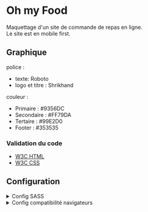 # Oh my Food

Maquettage d'un site de commande de repas en ligne.
<br>
Le site est en mobile first.

## Graphique

police :

- texte: Roboto
- logo et titre : Shrikhand

couleur :

- Primaire : #9356DC
- Secondaire : #FF79DA
- Tertaire : #99E2D0
- Footer : #353535

### Validation du code

- [W3C HTML](https://validator.w3.org/)
- [W3C CSS](https://jigsaw.w3.org/css-validator/)

## Configuration

<details>
<summary>Config SASS</summary>
mettre SASS en global si ce n'est déja fait.
`-g` : installe le package en global, sur la machine.
````bash
  npm -g sass
````

Puis le dans le package.json.

- **Attention** à l'architecture des dossiers **et** au noms des fichiers

````json
{
  "scripts": {
    "sass": "sass --watch ./sass/main.scss:./public/style.css --style compressed"
  }
}

````

- `sass` : ce que l'on va utiliser.
- `--watch` : permet de relancé le serveur, de rafraichir la page en direct. peut être remplacé par `-w`.
- `--style compressed` La façon dont le fichier css sera rendu grâce au flag `--style`. 
  *Les options possibles :*
  1) `Nested` : imite le nesting SASS tout en maintenant une syntaxe CSS correcte.
  2) `Expended` : Le plus proche de la façon dont on écris le CSS. (facile à lire).
  3) `Compact` : met le selecteur et son ensemble sur une seule ligne.
  4) `Compressed` : minifie le code, supprime tout les espaces.

Lancement de SASS dans le terminal :

````bash
 npm run sass
````

---
Pour le projet l'architecture de SASS ce fait en 7.1.
Liste des dossiers utilisés :

- base : Les fondation communes (la police, le box-sizing...).
- utils : Tout ce qui est variables, mixins, % placeholder, fonctions...
- layouts : Les blocs BEM réutilisable (header, footer formulaire, nav ...).
- components : Blocs BEM indépendant (bouton, icons...).
- pages : Tout ce qui est spécifique à une page.
- themes : tout ce qui touche à des themes spécifique (fête de noel, black friday...)
- vendors : Tous ce qui est externe au site, (bootstrap, Jquery UI...).

</details>

<details>
<summary>
Config compatibilité navigateurs
</summary>

Installation d'autoprefixer, postcss, et postcss-cli

````bash
npm install autoprefixer postcss postcss-cli -g
````

Dans le package.json :

````json
{
  "scripts": {
  "prefix": "postcss ./public/style.css --use autoprefixer -d ./public/prefixed/"
},
"browserslist": "last 4 versions"
}
````

explications :

- On va utiliser la commande `npm run prefix`
- Qui va utiliser `postcss` sur le fichier `style.css` et qu'il va utiliser `autoprefixer` en mode developpement, et mettra le fichier à utilisé dans le dossier `prefixed`.
- La dernier ligne, est le rayon d'action d'autoprefixer, les 4 dernieres versions des navigateurs.

</details>
